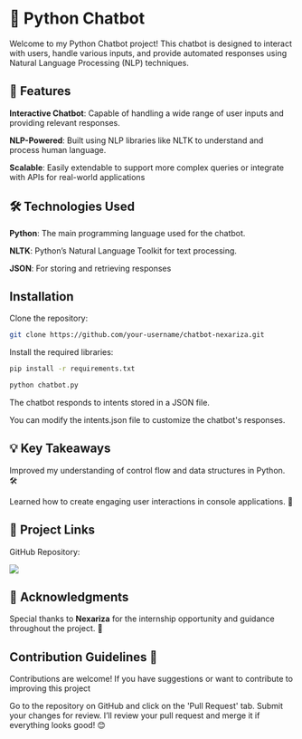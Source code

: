 
# 🤖 Python Chatbot

Welcome to my Python Chatbot project! This chatbot is designed to interact with users, handle various inputs, and provide automated responses using Natural Language Processing (NLP) techniques.
## 🚀 Features

**Interactive Chatbot**: Capable of handling a wide range of user inputs and providing relevant responses.

**NLP-Powered**: Built using NLP libraries like NLTK to understand and process human language.

**Scalable**: Easily extendable to support more complex queries or integrate with APIs for real-world applications

## 🛠️ Technologies Used


**Python**: The main programming language used for the chatbot.

**NLTK**: Python’s Natural Language Toolkit for text processing.

**JSON**: For storing and retrieving responses
## Installation

Clone the repository:

```bash
git clone https://github.com/your-username/chatbot-nexariza.git
```
Install the required libraries:

```bash
pip install -r requirements.txt

```

```bash
python chatbot.py
```
The chatbot responds to intents stored in a JSON file.

You can modify the intents.json file to customize the chatbot's responses.
## 💡 Key Takeaways
Improved my understanding of control flow and data structures in Python. 🛠️

Learned how to create engaging user interactions in console applications. 💬


## 🔗 Project Links
GitHub Repository:

[![](https://img.shields.io/badge/GitHub_Repository-000?style=for-the-badge&logo=ko-fi&logoColor=white)](https://github.com/LAIBAASIM555/Nexariza_chatbot)



## 🙏 Acknowledgments

Special thanks to **Nexariza** for the internship opportunity and guidance throughout the project. 🌟
## Contribution Guidelines 🤝
Contributions are welcome! If you have suggestions or want to contribute to improving this project

Go to the repository on GitHub and click on the 'Pull Request' tab. Submit your changes for review.
I’ll review your pull request and merge it if everything looks good! 😊

